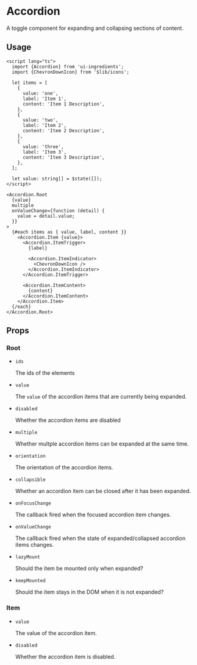 # Accordion

A toggle component for expanding and collapsing sections of content.

## Usage

```svelte
<script lang="ts">
  import {Accordion} from 'ui-ingredients';
  import {ChevronDownIcon} from '$lib/icons';

  let items = [
    {
      value: 'one',
      label: 'Item 1',
      content: 'Item 1 Description',
    },
    {
      value: 'two',
      label: 'Item 2',
      content: 'Item 2 Description',
    },
    {
      value: 'three',
      label: 'Item 3',
      content: 'Item 3 Description',
    },
  ];

  let value: string[] = $state([]);
</script>

<Accordion.Root
  {value}
  multiple
  onValueChange={function (detail) {
    value = detail.value;
  }}
>
  {#each items as { value, label, content }}
    <Accordion.Item {value}>
      <Accordion.ItemTrigger>
        {label}

        <Accordion.ItemIndicator>
          <ChevronDownIcon />
        </Accordion.ItemIndicator>
      </Accordion.ItemTrigger>

      <Accordion.ItemContent>
        {content}
      </Accordion.ItemContent>
    </Accordion.Item>
  {/each}
</Accordion.Root>
```

## Props

### Root

- `ids`

  The ids of the elements

- `value`

  The `value` of the accordion items that are currently being expanded.

- `disabled`

  Whether the accordion items are disabled

- `multiple`

  Whether multple accordion items can be expanded at the same time.

- `orientation`

  The orientation of the accordion items.

- `collapsible`

  Whether an accordion item can be closed after it has been expanded.

- `onFocusChange`

  The callback fired when the focused accordion item changes.

- `onValueChange`

  The callback fired when the state of expanded/collapsed accordion items changes.

- `lazyMount`

  Should the item be mounted only when expanded?

- `keepMounted`

  Should the item stays in the DOM when it is not expanded?

### Item

- `value`

  The value of the accordion item.

- `disabled`

  Whether the accordion item is disabled.
